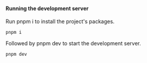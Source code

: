 #### Running the development server
Run pnpm i to install the project's packages.
```node
pnpm i
```

Followed by pnpm dev to start the development server.
```node
pnpm dev
```